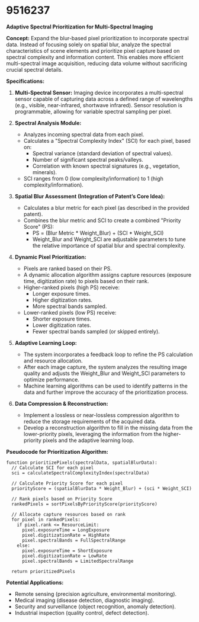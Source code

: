 # 9516237

**Adaptive Spectral Prioritization for Multi-Spectral Imaging**

**Concept:** Expand the blur-based pixel prioritization to incorporate spectral data. Instead of focusing solely on spatial blur, analyze the spectral characteristics of scene elements and prioritize pixel capture based on spectral complexity and information content. This enables more efficient multi-spectral image acquisition, reducing data volume without sacrificing crucial spectral details.

**Specifications:**

1.  **Multi-Spectral Sensor:** Imaging device incorporates a multi-spectral sensor capable of capturing data across a defined range of wavelengths (e.g., visible, near-infrared, shortwave infrared). Sensor resolution is programmable, allowing for variable spectral sampling per pixel.

2.  **Spectral Analysis Module:**
    *   Analyzes incoming spectral data from each pixel.
    *   Calculates a "Spectral Complexity Index" (SCI) for each pixel, based on:
        *   Spectral variance (standard deviation of spectral values).
        *   Number of significant spectral peaks/valleys.
        *   Correlation with known spectral signatures (e.g., vegetation, minerals).
    *   SCI ranges from 0 (low complexity/information) to 1 (high complexity/information).

3.  **Spatial Blur Assessment (Integration of Patent’s Core Idea):**
    *   Calculates a blur metric for each pixel (as described in the provided patent).
    *   Combines the blur metric and SCI to create a combined "Priority Score" (PS):
        *   PS = (Blur Metric * Weight_Blur) + (SCI * Weight_SCI)
        *   Weight_Blur and Weight_SCI are adjustable parameters to tune the relative importance of spatial blur and spectral complexity.

4.  **Dynamic Pixel Prioritization:**
    *   Pixels are ranked based on their PS.
    *   A dynamic allocation algorithm assigns capture resources (exposure time, digitization rate) to pixels based on their rank.
    *   Higher-ranked pixels (high PS) receive:
        *   Longer exposure times.
        *   Higher digitization rates.
        *   More spectral bands sampled.
    *   Lower-ranked pixels (low PS) receive:
        *   Shorter exposure times.
        *   Lower digitization rates.
        *   Fewer spectral bands sampled (or skipped entirely).

5.  **Adaptive Learning Loop:**
    *   The system incorporates a feedback loop to refine the PS calculation and resource allocation.
    *   After each image capture, the system analyzes the resulting image quality and adjusts the Weight_Blur and Weight_SCI parameters to optimize performance.
    *   Machine learning algorithms can be used to identify patterns in the data and further improve the accuracy of the prioritization process.

6.  **Data Compression & Reconstruction:**
    *   Implement a lossless or near-lossless compression algorithm to reduce the storage requirements of the acquired data.
    *   Develop a reconstruction algorithm to fill in the missing data from the lower-priority pixels, leveraging the information from the higher-priority pixels and the adaptive learning loop.

**Pseudocode for Prioritization Algorithm:**

```
function prioritizePixels(spectralData, spatialBlurData):
  // Calculate SCI for each pixel
  sci = calculateSpectralComplexityIndex(spectralData)

  // Calculate Priority Score for each pixel
  priorityScore = (spatialBlurData * Weight_Blur) + (sci * Weight_SCI)

  // Rank pixels based on Priority Score
  rankedPixels = sortPixelsByPriorityScore(priorityScore)

  // Allocate capture resources based on rank
  for pixel in rankedPixels:
    if pixel.rank <= ResourceLimit:
      pixel.exposureTime = LongExposure
      pixel.digitizationRate = HighRate
      pixel.spectralBands = FullSpectralRange
    else:
      pixel.exposureTime = ShortExposure
      pixel.digitizationRate = LowRate
      pixel.spectralBands = LimitedSpectralRange

  return prioritizedPixels
```

**Potential Applications:**

*   Remote sensing (precision agriculture, environmental monitoring).
*   Medical imaging (disease detection, diagnostic imaging).
*   Security and surveillance (object recognition, anomaly detection).
*   Industrial inspection (quality control, defect detection).